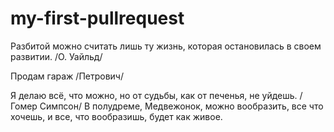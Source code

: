 # my-first-pullrequest

Разбитой можно считать лишь ту жизнь, которая остановилась в своем развитии. /О. Уайльд/

Продам гараж /Петрович/

Я делаю всё, что можно, но от судьбы, как от печенья, не уйдешь. /Гомер Симпсон/
В полудреме, Медвежонок, можно вообразить, все что хочешь, и все, что вообразишь, будет как живое.
